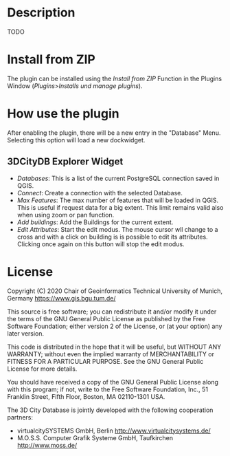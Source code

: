 # Description

TODO

# Install from ZIP

The plugin can be installed using the *Install from ZIP* Function in the Plugins Window (*Plugins*>*Installs und manage plugins*).

# How use the plugin

After enabling the plugin, there will be a new entry in the "Database" Menu. Selecting this option will load
a new dockwidget.

## 3DCityDB Explorer Widget

- *Databases*: This is a list of the current PostgreSQL connection saved in QGIS.
- *Connect*: Create a connection with the selected Database.
- *Max Features*: The max number of features that will be loaded in QGIS. This is useful if request data for a big extent. This limit remains valid also when using zoom or pan function.
- *Add buildings*: Add the Buildings for the current extent.
- *Edit Attributes*: Start the edit modus. The mouse cursor wll change to a cross and with a click on building is is possible to edit its attributes. Clicking once again on this button will stop the edit modus.

# License

Copyright (C) 2020
 Chair of Geoinformatics
 Technical University of Munich, Germany
 https://www.gis.bgu.tum.de/

 This source is free software; you can redistribute it and/or modify it under
 the terms of the GNU General Public License as published by the Free
 Software Foundation; either version 2 of the License, or (at your option)
 any later version.

 This code is distributed in the hope that it will be useful, but WITHOUT ANY
 WARRANTY; without even the implied warranty of MERCHANTABILITY or FITNESS
 FOR A PARTICULAR PURPOSE.  See the GNU General Public License for more
 details.

 You should have received a copy of the GNU General Public License along
 with this program; if not, write to the Free Software Foundation, Inc.,
 51 Franklin Street, Fifth Floor, Boston, MA 02110-1301 USA.

 The 3D City Database is jointly developed with the following cooperation partners:

 - virtualcitySYSTEMS GmbH, Berlin <http://www.virtualcitysystems.de/>
 - M.O.S.S. Computer Grafik Systeme GmbH, Taufkirchen <http://www.moss.de/>

